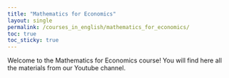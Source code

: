 ```yaml
---
title: "Mathematics for Economics"
layout: single
permalink: /courses_in_english/mathematics_for_economics/
toc: true
toc_sticky: true
---
```


Welcome to the Mathematics for Economics course! You will find here all the materials from our Youtube channel.
